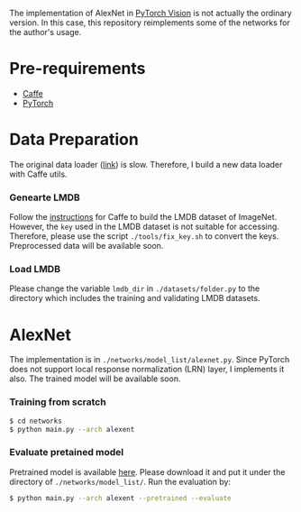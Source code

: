 The implementation of AlexNet in [PyTorch Vision](https://github.com/pytorch/vision) is not actually the ordinary version. In this case, this repository reimplements some of the networks for the author's usage.

# Pre-requirements
- [Caffe](https://github.com/BVLC/caffe)
- [PyTorch](https://github.com/pytorch/pytorch)

# Data Preparation
The original data loader ([link](https://github.com/pytorch/vision#imagenet-12)) is slow. Therefore, I build a new data loader with Caffe utils.
### Genearte LMDB
Follow the [instructions](http://caffe.berkeleyvision.org/gathered/examples/imagenet.html) for Caffe to build the LMDB dataset of ImageNet. However, the ```key``` used in the LMDB dataset is not suitable for accessing. Therefore, please use the script ```./tools/fix_key.sh``` to convert the keys.
Preprocessed data will be available soon.
### Load LMDB
Please change the variable ```lmdb_dir``` in ```./datasets/folder.py``` to the directory which includes the training and validating LMDB datasets.
# AlexNet
The implementation is in ```./networks/model_list/alexnet.py```. Since PyTorch does not support local response normalization (LRN) layer, I implements it also. The trained model will be available soon.
### Training from scratch
```bash
$ cd networks
$ python main.py --arch alexent
```

### Evaluate pretained model
Pretrained model is available [here](https://drive.google.com/uc?export=download&id=0B-7I62GOSnZ8NzVxZndDU2dYcHM). Please download it and put it under the directory of ```./networks/model_list/```. Run the evaluation by:
```bash
$ python main.py --arch alexent --pretrained --evaluate
```
